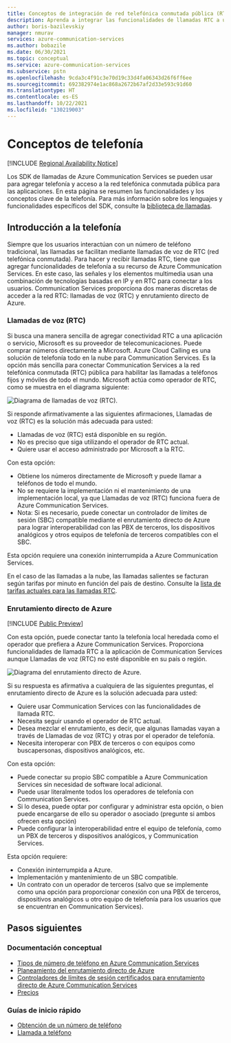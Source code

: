 ```yaml
---
title: Conceptos de integración de red telefónica conmutada pública (RTC) para Azure Communication Services
description: Aprenda a integrar las funcionalidades de llamadas RTC a una aplicación de Azure Communication Services.
author: boris-bazilevskiy
manager: nmurav
services: azure-communication-services
ms.author: bobazile
ms.date: 06/30/2021
ms.topic: conceptual
ms.service: azure-communication-services
ms.subservice: pstn
ms.openlocfilehash: 9cda3c4f91c3e70d19c33d4fa06343d26f6ff6ee
ms.sourcegitcommit: 692382974e1ac868a2672b67af2d33e593c91d60
ms.translationtype: HT
ms.contentlocale: es-ES
ms.lasthandoff: 10/22/2021
ms.locfileid: "130219003"
---
```

# <a name="telephony-concepts"></a>Conceptos de telefonía

[!INCLUDE [Regional Availability Notice](../../includes/regional-availability-include.md)]

Los SDK de llamadas de Azure Communication Services se pueden usar para agregar telefonía y acceso a la red telefónica conmutada pública para las aplicaciones. En esta página se resumen las funcionalidades y los conceptos clave de la telefonía. Para más información sobre los lenguajes y funcionalidades específicos del SDK, consulte la [biblioteca de llamadas](../../quickstarts/voice-video-calling/getting-started-with-calling.md).

## <a name="overview-of-telephony"></a>Introducción a la telefonía
Siempre que los usuarios interactúan con un número de teléfono tradicional, las llamadas se facilitan mediante llamadas de voz de RTC (red telefónica conmutada). Para hacer y recibir llamadas RTC, tiene que agregar funcionalidades de telefonía a su recurso de Azure Communication Services. En este caso, las señales y los elementos multimedia usan una combinación de tecnologías basadas en IP y en RTC para conectar a los usuarios. Communication Services proporciona dos maneras discretas de acceder a la red RTC: llamadas de voz (RTC) y enrutamiento directo de Azure.

### <a name="voice-calling-pstn"></a>Llamadas de voz (RTC)

Si busca una manera sencilla de agregar conectividad RTC a una aplicación o servicio, Microsoft es su proveedor de telecomunicaciones. Puede comprar números directamente a Microsoft. Azure Cloud Calling es una solución de telefonía todo en la nube para Communication Services. Es la opción más sencilla para conectar Communication Services a la red telefónica conmutada (RTC) pública para habilitar las llamadas a teléfonos fijos y móviles de todo el mundo. Microsoft actúa como operador de RTC, como se muestra en el diagrama siguiente:

![Diagrama de llamadas de voz (RTC).](../media/telephony-concept/azure-calling-diagram.png)

Si responde afirmativamente a las siguientes afirmaciones, Llamadas de voz (RTC) es la solución más adecuada para usted:
- Llamadas de voz (RTC) está disponible en su región.
- No es preciso que siga utilizando el operador de RTC actual.
- Quiere usar el acceso administrado por Microsoft a la RTC.

Con esta opción:
- Obtiene los números directamente de Microsoft y puede llamar a teléfonos de todo el mundo.
- No se requiere la implementación ni el mantenimiento de una implementación local, ya que Llamadas de voz (RTC) funciona fuera de Azure Communication Services.
- Nota: Si es necesario, puede conectar un controlador de límites de sesión (SBC) compatible mediante el enrutamiento directo de Azure para lograr interoperabilidad con las PBX de terceros, los dispositivos analógicos y otros equipos de telefonía de terceros compatibles con el SBC.

Esta opción requiere una conexión ininterrumpida a Azure Communication Services.  

En el caso de las llamadas a la nube, las llamadas salientes se facturan según tarifas por minuto en función del país de destino. Consulte la [lista de tarifas actuales para las llamadas RTC](https://github.com/Azure/Communication/blob/master/pricing/communication-services-pstn-rates.csv).

### <a name="azure-direct-routing"></a>Enrutamiento directo de Azure

[!INCLUDE [Public Preview](../../includes/public-preview-include-document.md)]

Con esta opción, puede conectar tanto la telefonía local heredada como el operador que prefiera a Azure Communication Services. Proporciona funcionalidades de llamada RTC a la aplicación de Communication Services aunque Llamadas de voz (RTC) no esté disponible en su país o región. 

![Diagrama del enrutamiento directo de Azure.](../media/telephony-concept/sip-interface-diagram.png)

Si su respuesta es afirmativa a cualquiera de las siguientes preguntas, el enrutamiento directo de Azure es la solución adecuada para usted:

- Quiere usar Communication Services con las funcionalidades de llamada RTC.
- Necesita seguir usando el operador de RTC actual.
- Desea mezclar el enrutamiento, es decir, que algunas llamadas vayan a través de Llamadas de voz (RTC) y otras por el operador de telefonía.
- Necesita interoperar con PBX de terceros o con equipos como buscapersonas, dispositivos analógicos, etc.

Con esta opción:

- Puede conectar su propio SBC compatible a Azure Communication Services sin necesidad de software local adicional.
- Puede usar literalmente todos los operadores de telefonía con Communication Services.
- Si lo desea, puede optar por configurar y administrar esta opción, o bien puede encargarse de ello su operador o asociado (pregunte si ambos ofrecen esta opción)
- Puede configurar la interoperabilidad entre el equipo de telefonía, como un PBX de terceros y dispositivos analógicos, y Communication Services.

Esta opción requiere:

- Conexión ininterrumpida a Azure.
- Implementación y mantenimiento de un SBC compatible.
- Un contrato con un operador de terceros (salvo que se implemente como una opción para proporcionar conexión con una PBX de terceros, dispositivos analógicos u otro equipo de telefonía para los usuarios que se encuentran en Communication Services).

## <a name="next-steps"></a>Pasos siguientes

### <a name="conceptual-documentation"></a>Documentación conceptual

- [Tipos de número de teléfono en Azure Communication Services](./plan-solution.md)
- [Planeamiento del enrutamiento directo de Azure](./direct-routing-infrastructure.md)
- [Controladores de límites de sesión certificados para enrutamiento directo de Azure Communication Services](./certified-session-border-controllers.md)
- [Precios](../pricing.md)

### <a name="quickstarts"></a>Guías de inicio rápido

- [Obtención de un número de teléfono](../../quickstarts/telephony-sms/get-phone-number.md)
- [Llamada a teléfono](../../quickstarts/voice-video-calling/pstn-call.md)